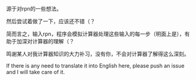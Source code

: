源于对rpn的一些想法。

然后尝试着做了一下，应该还不错（？

简而言之，输入rpn，程序会模拟计算器处理这些输入的每一步（明面上是），有助于加深对计算器的理解（？

鸣谢某人对我计算器知识的大力补习，没有你，不会对计算器了解得这么深刻。


If there is any need to translate it into English here, please push an issue and I will take care of it.